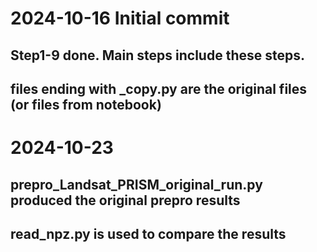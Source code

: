 # 2024-10-16 Initial commit
## Step1-9 done. Main steps include these steps.
## files ending with _copy.py are the original files (or files from notebook)

# 2024-10-23
## prepro_Landsat_PRISM_original_run.py produced the original prepro results
## read_npz.py is used to compare the results



